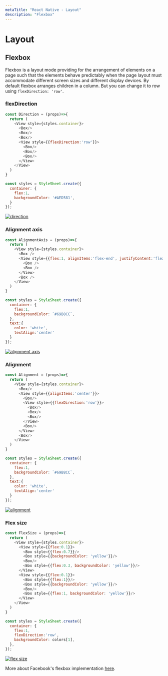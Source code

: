 ```yaml
---
metaTitle: "React Native - Layout"
description: "Flexbox"
---
```


# Layout



## Flexbox


Flexbox is a layout mode providing for the arrangement of elements on a page such that the elements behave predictably when the page layout must accommodate different screen sizes and different display devices. By default flexbox arranges children in a column. But you can change it to row using `flexDirection: 'row'`.

### flexDirection

```js
const Direction = (props)=>{
  return (
    <View style={styles.container}>
      <Box/>
      <Box/>
      <Box/>
      <View style={{flexDirection:'row'}}>
        <Box/>
        <Box/>
        <Box/>
      </View>
    </View>
  )
}

const styles = StyleSheet.create({
  container: {
    flex:1,
    backgroundColor: '#AED581',
  }
});

```

[<img src="https://i.stack.imgur.com/KCGqA.png" alt="direction" />](https://i.stack.imgur.com/KCGqA.png)

### Alignment axis

```js
const AlignmentAxis = (props)=>{
  return (
    <View style={styles.container}>
      <Box />
      <View style={{flex:1, alignItems:'flex-end', justifyContent:'flex-end'}}>
        <Box />
        <Box />
      </View>
      <Box />
    </View>
  )
}

const styles = StyleSheet.create({
  container: {
    flex:1,
    backgroundColor: `#69B8CC`,
  },
  text:{
    color: 'white',
    textAlign:'center'
  }
});

```

[<img src="https://i.stack.imgur.com/47xGP.png" alt="alignment axis" />](https://i.stack.imgur.com/47xGP.png)

### Alignment

```js
const Alignment = (props)=>{
  return (
    <View style={styles.container}>
      <Box/>
      <View style={{alignItems:'center'}}>
        <Box/>
        <View style={{flexDirection:'row'}}>
          <Box/>
          <Box/>
          <Box/>
        </View>
        <Box/>
      </View>
      <Box/>
    </View>
  )
}

const styles = StyleSheet.create({
  container: {
    flex:1,
    backgroundColor: `#69B8CC`,
  },
  text:{
    color: 'white',
    textAlign:'center'
  }
});

```

[<img src="https://i.stack.imgur.com/I9XFl.png" alt="alignment" />](https://i.stack.imgur.com/I9XFl.png)

### Flex size

```js
const FlexSize = (props)=>{
  return (
    <View style={styles.container}>
      <View style={{flex:0.1}}>
        <Box style={{flex:0.7}}/>
        <Box style={{backgroundColor: 'yellow'}}/>
        <Box/>
        <Box style={{flex:0.3, backgroundColor: 'yellow'}}/>
      </View>
      <View style={{flex:0.1}}>
        <Box style={{flex:1}}/>
        <Box style={{backgroundColor: 'yellow'}}/>
        <Box/>
        <Box style={{flex:1, backgroundColor: 'yellow'}}/>
      </View>
    </View>
  )
}

const styles = StyleSheet.create({
  container: {
    flex:1,
    flexDirection:'row',
    backgroundColor: colors[1],
  },
});

```

[<img src="https://i.stack.imgur.com/i4FAm.png" alt="flex size" />](https://i.stack.imgur.com/i4FAm.png)

More about Facebook's flexbox implementation [here](https://github.com/facebook/yoga).

